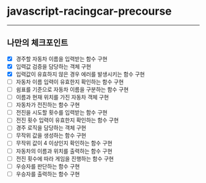 # javascript-racingcar-precourse

---

## 나만의 체크포인트

-   [x] 경주할 자동차 이름을 입력받는 함수 구현
-   [x] 입력값 검증을 담당하는 객체 구현
-   [x] 입력값이 유효하지 않은 경우 에러를 발생시키는 함수 구현
-   [ ] 자동차 이름 입력이 유효한지 확인하는 함수 구현
-   [ ] 쉼표를 기준으로 자동차 이름을 구분하는 함수 구현
-   [ ] 이름과 현재 위치를 가진 자동차 객체 구현
-   [ ] 자동차가 전진하는 함수 구현
-   [ ] 전진을 시도할 횟수를 입력받는 함수 구현
-   [ ] 전진 횟수 입력이 유효한지 확인하는 함수 구현
-   [ ] 경주 로직을 담당하는 객체 구현
-   [ ] 무작위 값을 생성하는 함수 구현
-   [ ] 무작위 값이 4 이상인지 확인하는 함수 구현
-   [ ] 자동차의 이름과 위치를 출력하는 함수 구현
-   [ ] 전진 횟수에 따라 게임을 진행하는 함수 구현
-   [ ] 우승자를 판단하는 함수 구현
-   [ ] 우승자를 출력하는 함수 구현
